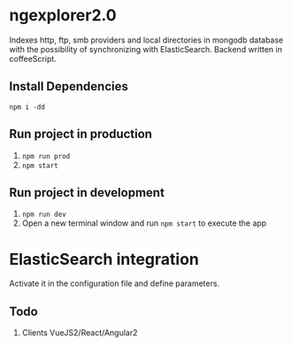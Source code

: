 # ngexplorer2.0
Indexes http, ftp, smb providers and local directories in mongodb database with the possibility of synchronizing with ElasticSearch. Backend written in coffeeScript. 


## Install Dependencies

`npm i -dd`

## Run project in production

1. `npm run prod`
2. `npm start`

## Run project in development

1. `npm run dev`
2. Open a new terminal window and run `npm start` to execute the app

# ElasticSearch integration
 
Activate it in the configuration file and define parameters. 


## Todo

1. Clients VueJS2/React/Angular2

